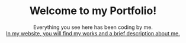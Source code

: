 <div align="center">
  <h1><center>Welcome to my Portfolio!</center></h1>
  
  <p><center>Everything you see here has been coding by me.<br> <a href="https://realsyncedx.web.app/">In my website, you will find my works and a brief description about me. </a></center>    </p>
</div>
